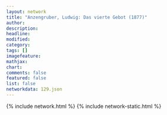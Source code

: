 ```yaml
---
layout: network
title: "Anzengruber, Ludwig: Das vierte Gebot (1877)"
author:
description:
headline:
modified:
category:
tags: []
imagefeature: 
mathjax: 
chart: 
comments: false
featured: false
list: false
networkdata: 129.json
---
```

{% include network.html %}
{% include network-static.html %}
